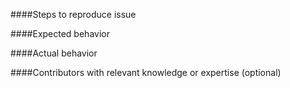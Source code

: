 ####Steps to reproduce issue
<!-- Detailed instructions on how to reliably reproduce this issue -->

####Expected behavior
<!-- Action or result expected from performing the steps above -->

####Actual behavior
<!-- Action or result observed after performing the steps above -->

####Contributors with relevant knowledge or expertise (optional)
<!-- @-mention individuals with knowledge in this problem domain -->
